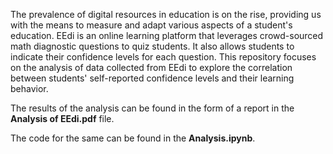 The prevalence of digital resources in education is on the rise, providing us with the means to measure and adapt various aspects of a student's education. 
EEdi is an online learning platform that leverages crowd-sourced math diagnostic questions to quiz students. It also allows students to indicate their confidence levels for each question. This repository focuses on the analysis of data collected from EEdi to explore the correlation between students' self-reported confidence levels and their learning behavior.

The results of the analysis can be found in the form of a report in the **Analysis of EEdi.pdf** file.

The code for the same can be found in the **Analysis.ipynb**.
